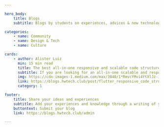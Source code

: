 ```yaml
---

hero_body:
    title: Blogs
    subtitle: Blogs by students on experiences, advices & new technologies.

categories:
    - name: Community
    - name: Design & Tech
    - name: Culture

cards:
    - author: Alister Luiz
      min: 15 min read
      title: The best all-in-one responsive and scalable code structure for Flutter
      subtitle: If you are looking for an all-in-one scalable and responsive code structure for your Flutter appli...
      img: https://cdn-images-1.medium.com/max/3840/1*RmvcYMvi4YtXlJz-iXntTA.jpeg
      link: https://blogs.hwtech.club/post/flutter_responsive_code_structure/
      category: 1

footer:
    title: Share your ideas and experiences
    subtitle: Add your experiences and knowledge through a writing of your own on Snippets
    buttontext: Submit your blog
    link: https://blogs.hwtech.club/admin

---
```



